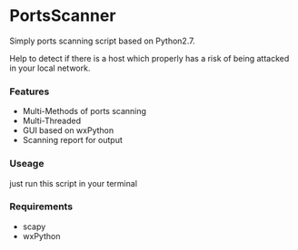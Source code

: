 # PortsScanner

Simply ports scanning script based on Python2.7.

Help to detect if there is a host which properly has a risk of being attacked in your local network.

### Features

* Multi-Methods of ports scanning
* Multi-Threaded
* GUI based on wxPython
* Scanning report for output

### Useage

just run this script in your terminal

### Requirements

* scapy
* wxPython

